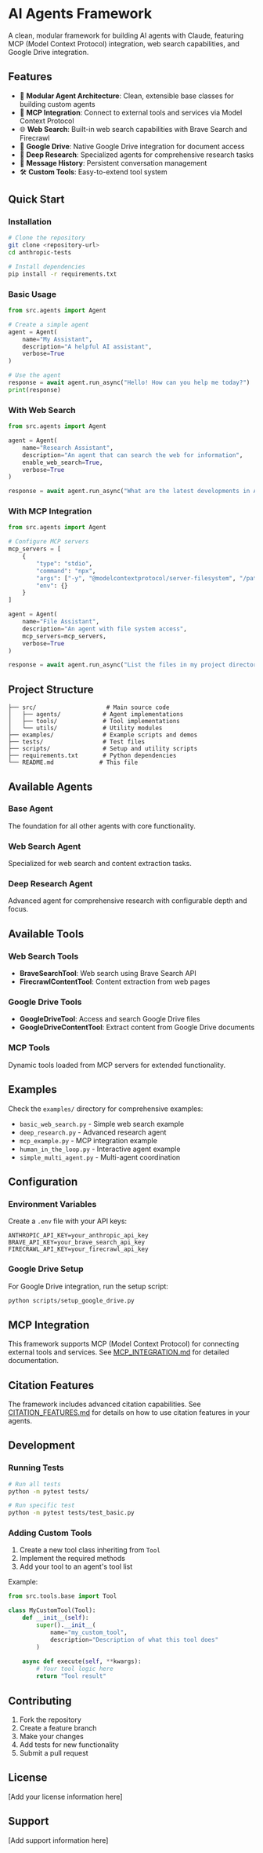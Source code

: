 # AI Agents Framework

A clean, modular framework for building AI agents with Claude, featuring MCP (Model Context Protocol) integration, web search capabilities, and Google Drive integration.

## Features

- 🤖 **Modular Agent Architecture**: Clean, extensible base classes for building custom agents
- 🔌 **MCP Integration**: Connect to external tools and services via Model Context Protocol
- 🌐 **Web Search**: Built-in web search capabilities with Brave Search and Firecrawl
- 📁 **Google Drive**: Native Google Drive integration for document access
- 🧠 **Deep Research**: Specialized agents for comprehensive research tasks
- 🔄 **Message History**: Persistent conversation management
- 🛠️ **Custom Tools**: Easy-to-extend tool system

## Quick Start

### Installation

```bash
# Clone the repository
git clone <repository-url>
cd anthropic-tests

# Install dependencies
pip install -r requirements.txt
```

### Basic Usage

```python
from src.agents import Agent

# Create a simple agent
agent = Agent(
    name="My Assistant",
    description="A helpful AI assistant",
    verbose=True
)

# Use the agent
response = await agent.run_async("Hello! How can you help me today?")
print(response)
```

### With Web Search

```python
from src.agents import Agent

agent = Agent(
    name="Research Assistant",
    description="An agent that can search the web for information",
    enable_web_search=True,
    verbose=True
)

response = await agent.run_async("What are the latest developments in AI?")
```

### With MCP Integration

```python
from src.agents import Agent

# Configure MCP servers
mcp_servers = [
    {
        "type": "stdio",
        "command": "npx",
        "args": ["-y", "@modelcontextprotocol/server-filesystem", "/path/to/directory"],
        "env": {}
    }
]

agent = Agent(
    name="File Assistant",
    description="An agent with file system access",
    mcp_servers=mcp_servers,
    verbose=True
)

response = await agent.run_async("List the files in my project directory")
```

## Project Structure

```
├── src/                    # Main source code
│   ├── agents/            # Agent implementations
│   ├── tools/             # Tool implementations
│   └── utils/             # Utility modules
├── examples/              # Example scripts and demos
├── tests/                 # Test files
├── scripts/               # Setup and utility scripts
├── requirements.txt       # Python dependencies
└── README.md             # This file
```

## Available Agents

### Base Agent
The foundation for all other agents with core functionality.

### Web Search Agent
Specialized for web search and content extraction tasks.

### Deep Research Agent
Advanced agent for comprehensive research with configurable depth and focus.

## Available Tools

### Web Search Tools
- **BraveSearchTool**: Web search using Brave Search API
- **FirecrawlContentTool**: Content extraction from web pages

### Google Drive Tools
- **GoogleDriveTool**: Access and search Google Drive files
- **GoogleDriveContentTool**: Extract content from Google Drive documents

### MCP Tools
Dynamic tools loaded from MCP servers for extended functionality.

## Examples

Check the `examples/` directory for comprehensive examples:

- `basic_web_search.py` - Simple web search example
- `deep_research.py` - Advanced research agent
- `mcp_example.py` - MCP integration example
- `human_in_the_loop.py` - Interactive agent example
- `simple_multi_agent.py` - Multi-agent coordination

## Configuration

### Environment Variables

Create a `.env` file with your API keys:

```env
ANTHROPIC_API_KEY=your_anthropic_api_key
BRAVE_API_KEY=your_brave_search_api_key
FIRECRAWL_API_KEY=your_firecrawl_api_key
```

### Google Drive Setup

For Google Drive integration, run the setup script:

```bash
python scripts/setup_google_drive.py
```

## MCP Integration

This framework supports MCP (Model Context Protocol) for connecting external tools and services. See [MCP_INTEGRATION.md](MCP_INTEGRATION.md) for detailed documentation.

## Citation Features

The framework includes advanced citation capabilities. See [CITATION_FEATURES.md](CITATION_FEATURES.md) for details on how to use citation features in your agents.

## Development

### Running Tests

```bash
# Run all tests
python -m pytest tests/

# Run specific test
python -m pytest tests/test_basic.py
```

### Adding Custom Tools

1. Create a new tool class inheriting from `Tool`
2. Implement the required methods
3. Add your tool to an agent's tool list

Example:
```python
from src.tools.base import Tool

class MyCustomTool(Tool):
    def __init__(self):
        super().__init__(
            name="my_custom_tool",
            description="Description of what this tool does"
        )
    
    async def execute(self, **kwargs):
        # Your tool logic here
        return "Tool result"
```

## Contributing

1. Fork the repository
2. Create a feature branch
3. Make your changes
4. Add tests for new functionality
5. Submit a pull request

## License

[Add your license information here]

## Support

[Add support information here] 